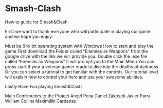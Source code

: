 # Smash-Clash
How to guide for Smash&Clash

First we want to thank everyone who will participate in playing our game and we hope you enjoy.

Must be 64x bit operating system with Windows
How to start and play the game 
First download the Folder called “Enemies as Weapons”  from the google drive with the link we will provide you.
Double click the .exe file called “Enemies as Weapons”
It will prompt you to the Main Menu
You can press start if your a veteran gamer ready to dive into the depths of darkness
Or you can select a tutorial to get familiar with the controls.
Our tutorial level will explain how to control your hero and use your awesome abilities.

Lastly Have Fun playing Smash&Clash 





Main Contributors to the Project
Angel Pena
Daniel Zakosek
Javier Parra
William Collins
Maximillin Cardenas

